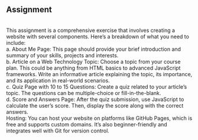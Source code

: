 <h2>Assignment</h2> <br>
This assignment is a comprehensive exercise that involves creating a website with several components. Here’s a breakdown of what you need to include:<br>
a. About Me Page: This page should provide your brief introduction and summary of your skills, projects and interests. <br>
b. Article on a Web Technology Topic: Choose a topic from your course plan. This could be anything from HTML basics to advanced JavaScript frameworks. Write an informative article explaining the topic, its importance, and its application in real-world scenarios.<br>
c. Quiz Page with 10 to 15 Questions: Create a quiz related to your article’s topic. The questions can be multiple-choice or fill-in-the-blank.<br>
d. Score and Answers Page: After the quiz submission, use JavaScript to calculate the user’s score. Then, display the score along with the correct answers.<br>
Hosting: You can host your website on platforms like GitHub Pages, which is free and supports custom domains. It’s also beginner-friendly and integrates well with Git for version control.